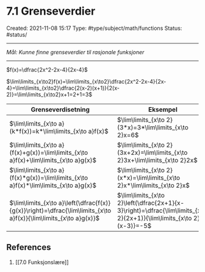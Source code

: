 # 7.1 Grenseverdier
Created: 2021-11-08 15:17
Type: #type/subject/math/functions 
Status: #status/

---

*Mål: Kunne finne grenseverdier til rasjonale funksjoner*

---

$f(x)=\dfrac{2x^2-2x-4}{2x-4}$

$\lim\limits_{x\to2}f(x)=\lim\limits_{x\to2}\dfrac{2x^2-2x-4}{2x-4}=\lim\limits_{x\to2}\dfrac{2(x-2)(x+1)}{2(x-2)}=\lim\limits_{x\to2}x+1=2+1=3$

| Grenseverdisetning                                                                                               | Eksempel                                                                                                              |    
| ---------------------------------------------------------------------------------------------------------------- | --------------------------------------------------------------------------------------------------------------------- | 
| $\lim\limits_{x\to a}(k*f(x))=k*\lim\limits_{x\to a}f(x)$                                                        | $\lim\limits_{x\to 2}(3*x)=3*\lim\limits_{x\to 2}x=6$                                                                 |
| $\lim\limits_{x\to a}(f(x)+g(x))=\lim\limits_{x\to a}f(x)+\lim\limits_{x\to a}g(x)$                              | $\lim\limits_{x\to 2}(3x+2x)=\lim\limits_{x\to 2}3x+\lim\limits_{x\to 2}2x$                                           | 
| $\lim\limits_{x\to a}(f(x)*g(x))=\lim\limits_{x\to a}f(x)*\lim\limits_{x\to a}g(x)$                              | $\lim\limits_{x\to 2}(x*x)=\lim\limits_{x\to 2}x*\lim\limits_{x\to 2}x$                                               |
| $\lim\limits_{x\to a}\left(\dfrac{f(x)}{g(x)}\right)=\dfrac{\lim\limits_{x\to a}f(x)}{\lim\limits_{x\to a}g(x)}$ | $\lim\limits_{x\to 2}\left(\dfrac{2x+1}{x-3}\right)=\dfrac{\lim\limits_{x\to 2}(2x+1)}{\lim\limits_{x\to 2}(x-3)}=-5$ |

## References
1. [[7.0 Funksjonslære]]